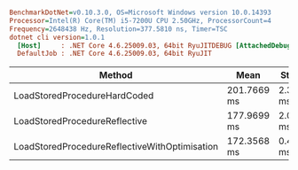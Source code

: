 ``` ini

BenchmarkDotNet=v0.10.3.0, OS=Microsoft Windows version 10.0.14393
Processor=Intel(R) Core(TM) i5-7200U CPU 2.50GHz, ProcessorCount=4
Frequency=2648438 Hz, Resolution=377.5810 ns, Timer=TSC
dotnet cli version=1.0.1
  [Host]     : .NET Core 4.6.25009.03, 64bit RyuJITDEBUG [AttachedDebugger]
  DefaultJob : .NET Core 4.6.25009.03, 64bit RyuJIT


```
 |                                        Method |        Mean |    StdErr |    StdDev |
 |---------------------------------------------- |------------ |---------- |---------- |
 |                  LoadStoredProcedureHardCoded | 201.7669 ms | 2.3002 ms | 9.4840 ms |
 |                 LoadStoredProcedureReflective | 177.9699 ms | 2.0260 ms | 7.8467 ms |
 | LoadStoredProcedureReflectiveWithOptimisation | 172.3568 ms | 0.4118 ms | 1.4847 ms |
